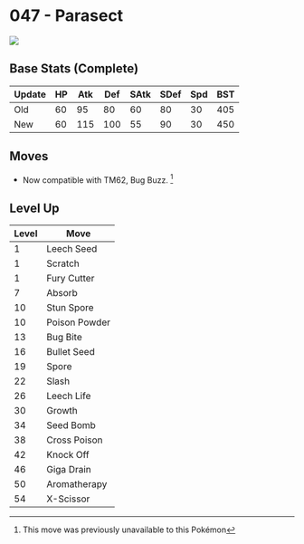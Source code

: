 # 047 - Parasect
![][047]

## Base Stats (Complete)

Update | HP | Atk | Def | SAtk | SDef | Spd | BST
---    | ---| --- | --- | ---  | ---  | --- | ---
Old    | 60 |  95 |  80 |  60  |  80  |  30  |  405
New    | 60 |  115 |  100 |  55  |  90  |  30  |  450

## Moves

 - Now compatible with TM62, Bug Buzz. [^1]

## Level Up

Level | Move
---   | ---
  1   | Leech Seed
  1   | Scratch
  1   | Fury Cutter
  7   | Absorb
 10   | Stun Spore
 10   | Poison Powder
 13   | Bug Bite
 16   | Bullet Seed
 19   | Spore
 22   | Slash
 26   | Leech Life
 30   | Growth
 34   | Seed Bomb
 38   | Cross Poison
 42   | Knock Off
 46   | Giga Drain
 50   | Aromatherapy
 54   | X-Scissor



[047]: ../img/pokemon/047.png

[^1]: This move was previously unavailable to this Pokémon